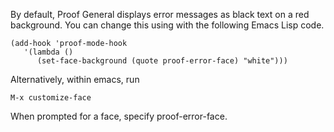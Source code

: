 By default, Proof General displays error messages as black text on a red background. You can change this using with the following Emacs Lisp code.

    (add-hook 'proof-mode-hook
       '(lambda ()
          (set-face-background (quote proof-error-face) "white")))

Alternatively, within emacs, run

    M-x customize-face

When prompted for a face, specify proof-error-face.
